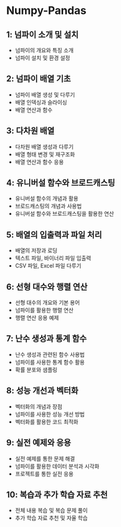 # Numpy-Pandas
## 1: 넘파이 소개 및 설치
- 넘파이의 개요와 특징 소개
- 넘파이 설치 및 환경 설정

## 2: 넘파이 배열 기초
- 넘파이 배열 생성 및 다루기
- 배열 인덱싱과 슬라이싱
- 배열 연산과 함수
  
## 3: 다차원 배열
- 다차원 배열 생성과 다루기
- 배열 형태 변경 및 재구조화
- 배열 연산과 함수 응용

## 4: 유니버설 함수와 브로드캐스팅
- 유니버설 함수의 개념과 활용
- 브로드캐스팅의 개념과 사용법
- 유니버설 함수와 브로드캐스팅을 활용한 연산
  
## 5: 배열의 입출력과 파일 처리
- 배열의 저장과 로딩
- 텍스트 파일, 바이너리 파일 입출력
- CSV 파일, Excel 파일 다루기

## 6: 선형 대수와 행렬 연산
- 선형 대수의 개요와 기본 용어
- 넘파이를 활용한 행렬 연산
- 행렬 연산 응용 예제
  
## 7: 난수 생성과 통계 함수
- 난수 생성과 관련된 함수 사용법
- 넘파이를 사용한 통계 함수 활용
- 확률 분포와 샘플링
 
## 8: 성능 개선과 벡터화
- 벡터화의 개념과 장점
- 넘파이를 사용한 성능 개선 방법
- 벡터화를 활용한 코드 최적화

## 9: 실전 예제와 응용
- 실전 예제를 통한 문제 해결
- 넘파이를 활용한 데이터 분석과 시각화
- 프로젝트를 통한 실전 응용
  
## 10: 복습과 추가 학습 자료 추천
- 전체 내용 복습 및 복습 문제 풀이
- 추가 학습 자료 추천 및 자율 학습
